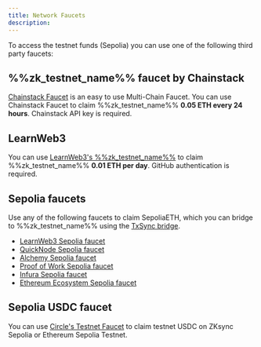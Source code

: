 ```yaml
---
title: Network Faucets
description:
---
```


To access the testnet funds (Sepolia) you can use one of the following third party faucets:

## %%zk_testnet_name%% faucet by Chainstack

[Chainstack Faucet](https://faucet.chainstack.com/zksync-testnet-faucet) is an easy to use
Multi-Chain Faucet. You can use Chainstack Faucet to claim %%zk_testnet_name%% **0.05 ETH
every 24 hours**. Chainstack API key is required.

## LearnWeb3

You can use [LearnWeb3's %%zk_testnet_name%%](https://learnweb3.io/faucets/zksync_sepolia/)
to claim %%zk_testnet_name%% **0.01 ETH per day**. GitHub authentication is required.

## Sepolia faucets

Use any of the following faucets to claim SepoliaETH, which you can bridge to %%zk_testnet_name%%
using the [TxSync bridge](https://portal.txsync.io/bridge/?network=era-sepolia).

- [LearnWeb3 Sepolia faucet](https://learnweb3.io/faucets/sepolia)
- [QuickNode Sepolia faucet](https://faucet.quicknode.com/ethereum/sepolia)
- [Alchemy Sepolia faucet](https://sepoliafaucet.com/)
- [Proof of Work Sepolia faucet](https://sepolia-faucet.pk910.de/)
- [Infura Sepolia faucet](https://www.infura.io/faucet/sepolia/)
- [Ethereum Ecosystem Sepolia faucet](https://www.ethereum-ecosystem.com/faucets/ethereum-sepolia)

## Sepolia USDC faucet

You can use [Circle's Testnet Faucet](https://faucet.circle.com/) to claim testnet USDC on ZKsync Sepolia or Ethereum Sepolia Testnet.
